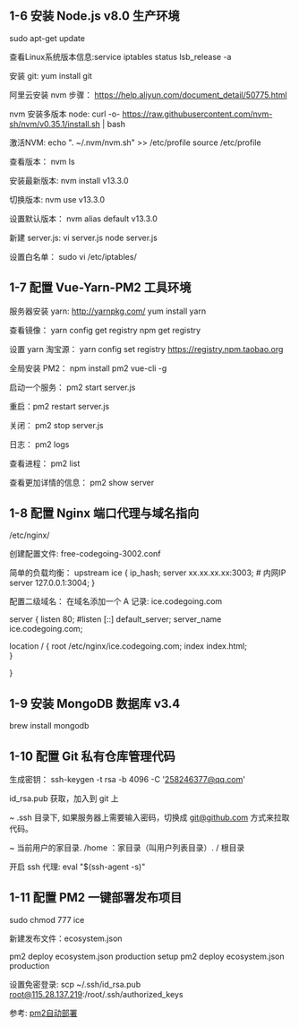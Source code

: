 ## 1-6 安装 Node.js v8.0 生产环境
sudo apt-get update

查看Linux系统版本信息:service iptables status
lsb_release -a

安装 git: 
yum install git

阿里云安装 nvm 步骤：
https://help.aliyun.com/document_detail/50775.html

nvm 安装多版本 node:
curl -o- https://raw.githubusercontent.com/nvm-sh/nvm/v0.35.1/install.sh | bash


激活NVM:
echo ". ~/.nvm/nvm.sh" >> /etc/profile
source /etc/profile

查看版本：
nvm ls 

安装最新版本:
nvm install v13.3.0

切换版本:
nvm use v13.3.0

设置默认版本：
nvm alias default v13.3.0

新建 server.js:
vi server.js
node server.js

设置白名单：
sudo vi /etc/iptables/

## 1-7 配置 Vue-Yarn-PM2 工具环境
服务器安装 yarn:
http://yarnpkg.com/
yum install yarn

查看镜像： 
yarn config get registry
npm get registry 

设置 yarn 淘宝源：
yarn config set registry https://registry.npm.taobao.org

全局安装 PM2：
npm install pm2 vue-cli -g

启动一个服务：
pm2 start server.js

重启：pm2 restart server.js

关闭：
pm2 stop server.js

日志：
pm2 logs

查看进程：
pm2 list

查看更加详情的信息：
pm2 show server

## 1-8 配置 Nginx 端口代理与域名指向
/etc/nginx/

创建配置文件:
free-codegoing-3002.conf

简单的负载均衡：
upstream ice {
   ip_hash;
   server xx.xx.xx.xx:3003; # 内网IP
   server 127.0.0.1:3004;
}

配置二级域名：
在域名添加一个 A 记录:
ice.codegoing.com

server {
  listen 80;
  #listen [::] default_server;
  server_name ice.codegoing.com;        

  location / {
          root /etc/nginx/ice.codegoing.com;
          index index.html;  
  }
        
}


## 1-9 安装 MongoDB 数据库 v3.4
brew install mongodb

## 1-10 配置 Git 私有仓库管理代码
生成密钥：
ssh-keygen -t rsa -b 4096 -C '258246377@qq.com'

id_rsa.pub 获取，加入到 git 上

~ .ssh 目录下, 如果服务器上需要输入密码，切换成 git@github.com 方式来拉取代码。

~ 当前用户的家目录.
/home ：家目录（叫用户列表目录）.
/ 根目录

开启 ssh 代理:
eval "$(ssh-agent -s)"

## 1-11 配置 PM2 一键部署发布项目
sudo chmod 777 ice

新建发布文件：ecosystem.json

pm2 deploy ecosystem.json production setup
pm2 deploy ecosystem.json production 

设置免密登录:
scp ~/.ssh/id_rsa.pub root@115.28.137.219:/root/.ssh/authorized_keys

参考:
[pm2自动部署](https://juejin.im/post/5d451774f265da03ec2e46ae)
